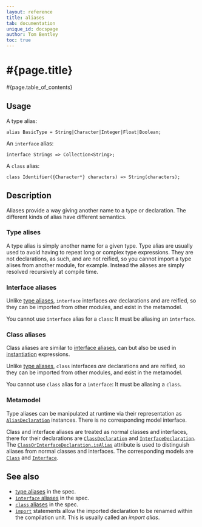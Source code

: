 ```yaml
---
layout: reference
title: aliases
tab: documentation
unique_id: docspage
author: Tom Bentley
toc: true
---
```


# #{page.title}

#{page.table_of_contents}

## Usage 

A type alias:

<!-- try: -->
    alias BasicType = String|Character|Integer|Float|Boolean;
    
An `interface` alias:

<!-- try: -->
    interface Strings => Collection<String>;
    
A `class` alias:

<!-- try: -->
    class Identifier({Character*} characters) => String(characters);

## Description

Aliases provide a way giving another name to a type or declaration. The different kinds of alias have different semantics.

### Type alises

A type alias is simply another name for a given type. 
Type alias are usually used to avoid having to repeat long or complex type expressions. 
They are not declarations, as such, and are not reified, so you cannot import a type alises from another module, for example. 
Instead the aliases are simply resolved recursively at compile time. 

### Interface aliases

Unlike [type aliases](#type_alias), `interface` interfaces *are* declarations and are reified, 
so they can be imported from other modules, and exist in the metamodel.

You cannot use `interface` alias for a `class`: It must be aliasing an `interface`. 

### Class aliases

Class aliases are similar to [interface aliases](#interface_aliases), can but also be used in [instantiation](../../expression/instantiation) expressions. 

Unlike [type aliases](#type_alias), `class` interfaces *are* declarations and are reified, 
so they can be imported from other modules, and exist in the metamodel.

You cannot use `class` alias for a `interface`: It must be aliasing a `class`.

### Metamodel

Type aliases can be manipulated at runtime via their representation as
[`AliasDeclaration`](#{site.urls.apidoc_current}/meta/declaration/AliasDeclaration.type.html) 
instances. There is no corresponding model interface.

Class and interface aliases are treated as normal classes and interfaces,
there for their declarations are
[`ClassDeclaration`](#{site.urls.apidoc_current}/meta/declaration/ClassDeclaration.type.html)
and
[`InterfaceDeclaration`](#{site.urls.apidoc_current}/meta/declaration/InterfaceDeclaration.type.html).
The 
[`ClassOrInterfaceDeclaration.isAlias`](#{site.urls.apidoc_current}/meta/declaration/ClassOrInterfaceDeclaration.type.html#isAlias) 
attribute is used to distinguish aliases from normal classes and interfaces.
The corresponding models are
[`Class`](#{site.urls.apidoc_current}/meta/model/Class.type.html)
and
[`Interface`](#{site.urls.apidoc_current}/meta/model/Interface.type.html).

## See also

* [type aliases](#typealiaselimination) in the spec.
* [`interface` aliases](#interfacealiases) in the spec.
* [`class` aliases](#classaliases) in the spec.
* [`import`](../statement/import) statements allow the imported declaration to be renamed within 
  the compilation unit. This is usually called an *import alias*.
